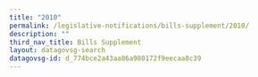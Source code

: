 ```yaml
---
title: "2010"
permalink: /legislative-notifications/bills-supplement/2010/
description: ""
third_nav_title: Bills Supplement
layout: datagovsg-search
datagovsg-id: d_774bce2a43aa86a980172f9eecaa8c39
---
```

